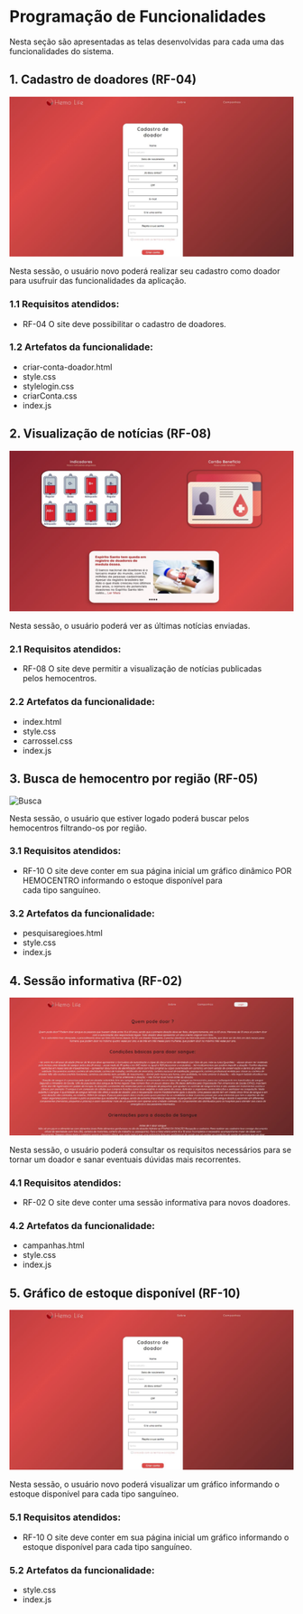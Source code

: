 # Programação de Funcionalidades
Nesta seção são apresentadas as telas desenvolvidas para cada uma das funcionalidades do sistema.

## 1. Cadastro de doadores (RF-04)

![Cadastro de doadores](https://github.com/ICEI-PUC-Minas-PMV-ADS/pmv-ads-2022-2-e1-proj-web-t2-hemolife/blob/main/docs/img/cadastro-doador.jpg)

Nesta sessão, o usuário novo poderá realizar seu cadastro como doador para usufruir das funcionalidades da aplicação.

### 1.1 Requisitos atendidos:
* RF-04 	O site deve possibilitar o cadastro de doadores. 

### 1.2 Artefatos da funcionalidade:

* criar-conta-doador.html
* style.css
* stylelogin.css
* criarConta.css
* index.js 

## 2. Visualização de notícias (RF-08)

![Notícias](https://github.com/ICEI-PUC-Minas-PMV-ADS/pmv-ads-2022-2-e1-proj-web-t2-hemolife/blob/main/docs/img/noticias.jpg)

Nesta sessão, o usuário poderá ver as últimas notícias enviadas.

### 2.1 Requisitos atendidos:
* RF-08  O site deve permitir a visualização de notícias publicadas pelos hemocentros.

### 2.2 Artefatos da funcionalidade:

* index.html
* style.css
* carrossel.css
* index.js 

## 3. Busca de hemocentro por região (RF-05)

![Busca](https://github.com/ICEI-PUC-Minas-PMV-ADS/pmv-ads-2022-2-e1-proj-web-t2-hemolife/blob/main/docs/img/BuscaRegi%C3%A3o.jpg)

Nesta sessão, o usuário que estiver logado poderá buscar pelos hemocentros filtrando-os por região.

### 3.1 Requisitos atendidos:
* RF-10 	O site deve conter em sua página inicial um gráfico dinâmico POR HEMOCENTRO informando o estoque disponível para cada tipo sanguíneo.


### 3.2 Artefatos da funcionalidade:

* pesquisaregioes.html
* style.css
* index.js 

## 4. Sessão informativa (RF-02)
![Campanhas](https://github.com/ICEI-PUC-Minas-PMV-ADS/pmv-ads-2022-2-e1-proj-web-t2-hemolife/blob/main/docs/img/campanhas.jpg)

Nesta sessão, o usuário poderá consultar os requisitos necessários para se tornar um doador e sanar eventuais dúvidas mais recorrentes.

### 4.1 Requisitos atendidos:
* RF-02 	O site deve conter uma sessão informativa para novos doadores.


### 4.2 Artefatos da funcionalidade:

* campanhas.html
* style.css
* index.js 

## 5. Gráfico de estoque disponível (RF-10)

![Gráfico de estoque](https://github.com/ICEI-PUC-Minas-PMV-ADS/pmv-ads-2022-2-e1-proj-web-t2-hemolife/blob/main/docs/img/cadastro-doador.jpg)

Nesta sessão, o usuário novo poderá visualizar um gráfico informando o estoque disponível para cada tipo sanguíneo.

### 5.1 Requisitos atendidos:
* RF-10 	O site deve conter em sua página inicial um gráfico informando o estoque disponível para cada tipo sanguíneo.

### 5.2 Artefatos da funcionalidade:

* style.css 
* index.js 

